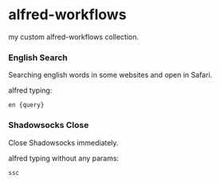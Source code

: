 # alfred-workflows
my custom alfred-workflows collection.

### English Search
Searching english words in some websites and open in Safari.


alfred typing:
```
en {query}
```
### 
### Shadowsocks Close
Close Shadowsocks immediately.
​

alfred typing without any params:
```
ssc
```



